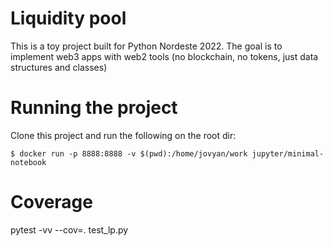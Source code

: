 # Liquidity pool
This is a toy project built for Python Nordeste 2022. The goal is to implement web3 apps with web2 tools (no blockchain, no tokens, just data structures and classes)

# Running the project
Clone this project and run the following on the root dir:

```
$ docker run -p 8888:8888 -v $(pwd):/home/jovyan/work jupyter/minimal-notebook
```

# Coverage
pytest -vv --cov=. test_lp.py
